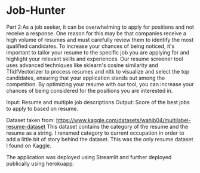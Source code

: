 # Job-Hunter
Part 2:As a job seeker, it can be overwhelming to apply for positions and not receive a response. One reason for this may be that companies receive a high volume of resumes and must carefully review them to identify the most qualified candidates. To increase your chances of being noticed, it's important to tailor your resume to the specific job you are applying for and highlight your relevant skills and experiences. Our resume screener tool uses advanced techniques like sklearn's cosine similarity and TfidfVectorizer to process resumes and nltk to visualize and select the top candidates, ensuring that your application stands out among the competition. By optimizing your resume with our tool, you can increase your chances of being considered for the positions you are interested in.

Input: Resume and multiple job descriptions
Output: Score of the best jobs to apply to based on resume.

Dataset taken from: https://www.kaggle.com/datasets/wahib04/multilabel-resume-dataset
This dataset contains the category of the resume and the resume as a string. I renamed category to current occupation in order to add a little bit of story behind the dataset. This was the only resume dataset I found on Kaggle.

The application was deployed using Streamlit and further deployed publically using herokuapp.

